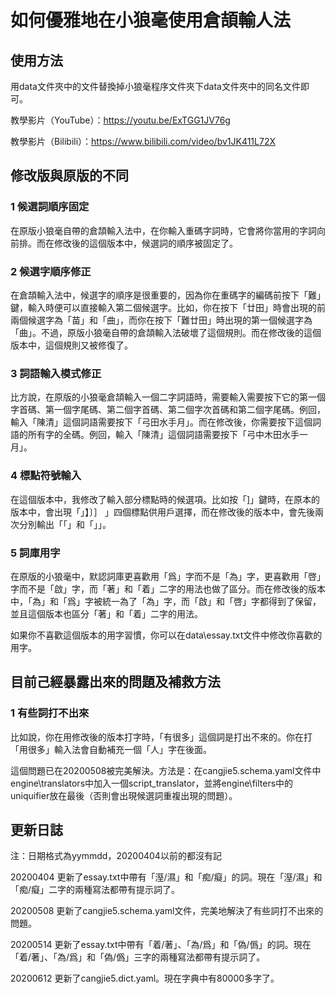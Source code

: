 # 如何優雅地在小狼毫使用倉頡輸人法

## 使用方法

用data文件夾中的文件替換掉小狼毫程序文件夾下data文件夾中的同名文件即可。

教學影片（YouTube）：https://youtu.be/ExTGG1JV76g

教學影片（Bilibili）：https://www.bilibili.com/video/bv1JK411L72X

## 修改版與原版的不同

### 1 候選詞順序固定

在原版小狼毫自帶的倉頡輸入法中，在你輸入重碼字詞時，它會將你當用的字詞向前排。而在修改後的這個版本中，候選詞的順序被固定了。

### 2 候選字順序修正

在倉頡輸入法中，候選字的順序是很重要的，因為你在重碼字的編碼前按下「難」鍵，輸入時便可以直接輸入第二個候選字。比如，你在按下「廿田」時會出現的前兩個候選字為「苗」和「曲」，而你在按下「難廿田」時出現的第一個候選字為「曲」。不過，原版小狼毫自帶的倉頡輸入法破壞了這個規則。而在修改後的這個版本中，這個規則又被修復了。

### 3 詞語輸入模式修正

比方說，在原版的小狼毫倉頡輸入一個二字詞語時，需要輸入需要按下它的第一個字首碼、第一個字尾碼、第二個字首碼、第二個字次首碼和第二個字尾碼。例回，輸入「陳清」這個詞語需要按下「弓田水手月」。而在修改後，你需要按下這個詞語的所有字的全碼。例回，輸入「陳清」這個詞語需要按下「弓中木田水手一月」。

### 4 標點符號輸入

在這個版本中，我修改了輸入部分標點時的候選項。比如按「]」鍵時，在原本的版本中，會出現「」】〕］ 」四個標點供用戶選擇，而在修改後的版本中，會先後兩次分別輸出「「」和「」」。

### 5 詞庫用字

在原版的小狼毫中，默認詞庫更喜歡用「爲」字而不是「為」字，更喜歡用「啓」字而不是「啟」字，而「著」和「着」二字的用法也做了區分。而在修改後的版本中，「為」和「爲」字被統一為了「為」字，而「啟」和「啓」字都得到了保留，並且這個版本也區分「著」和「着」二字的用法。

如果你不喜歡這個版本的用字習慣，你可以在data\essay.txt文件中修改你喜歡的用字。

## 目前己經暴露出來的問題及補救方法

### 1 有些詞打不出來

比如說，你在用修改後的版本打字時，「有很多」這個詞是打出不來的。你在打「用很多」輸入法會自動補充一個「人」字在後面。

這個問題已在20200508被完美解決。方法是：在cangjie5.schema.yaml文件中engine\translators中加入一個script_translator，並將engine\filters中的uniquifier放在最後（否則會出現候選詞重複出現的問題）。

## 更新日誌

注：日期格式為yymmdd，20200404以前的都沒有記

20200404 更新了essay.txt中帶有「溼/濕」和「痴/癡」的詞。現在「溼/濕」和「痴/癡」二字的兩種寫法都帶有提示詞了。

20200508 更新了cangjie5.schema.yaml文件，完美地解決了有些詞打不出來的問題。

20200514 更新了essay.txt中帶有「着/著」、「為/爲」和「偽/僞」的詞。現在「着/著」、「為/爲」和「偽/僞」三字的兩種寫法都帶有提示詞了。

20200612 更新了cangjie5.dict.yaml。現在字典中有80000多字了。
